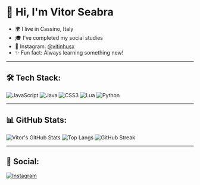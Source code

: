 # 👋 Hi, I'm Vitor Seabra

- 🌍 I live in Cassino, Italy  
- 🎓 I’ve completed my social studies  
- 📸 Instagram: [@vitinhusx](https://instagram.com/vitinhusx)  
- ✨ Fun fact: Always learning something new!

---

## 🛠️ Tech Stack:
![JavaScript](https://img.shields.io/badge/-JavaScript-333?style=flat&logo=javascript)
![Java](https://img.shields.io/badge/-Java-333?style=flat&logo=java)
![CSS3](https://img.shields.io/badge/-CSS3-333?style=flat&logo=css3)
![Lua](https://img.shields.io/badge/-Lua-333?style=flat&logo=lua)
![Python](https://img.shields.io/badge/-Python-333?style=flat&logo=python)

---

## 📊 GitHub Stats:

![Vitor's GitHub Stats](https://github-readme-stats.vercel.app/api?username=fwckbr&show_icons=true&theme=dark&hide_title=true)
![Top Langs](https://github-readme-stats.vercel.app/api/top-langs/?username=fwckbr&layout=compact&theme=dark)
![GitHub Streak](https://streak-stats.demolab.com?user=fwckbr&theme=dark)

---

## 📱 Social:
[![Instagram](https://img.shields.io/badge/-@vixtinhu-E4405F?style=flat&logo=instagram&logoColor=white)](https://instagram.com/vitinhusx)
